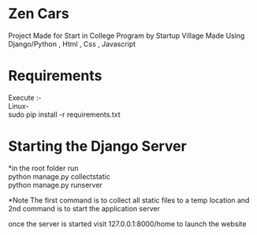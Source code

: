 # Zen Cars
Project Made for Start in College Program by Startup Village 
Made Using Django/Python , Html , Css , Javascript

# Requirements
Execute :-<br>
Linux-<br>
sudo pip install -r requirements.txt 

# Starting the Django Server 
*in the root folder run <br>
python manage.py collectstatic <br>
python manage.py runserver

*Note
The first command is to collect all static files to a temp location and 2nd command is to start the application server 

once the server is started visit
127.0.0.1:8000/home to launch the website 
